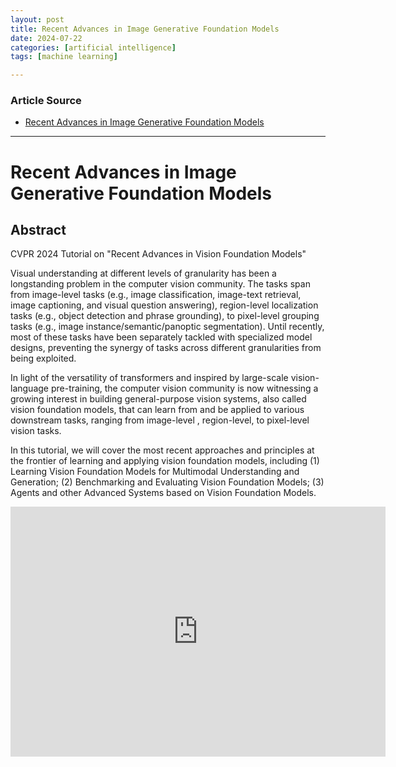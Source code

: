 ```yaml
---
layout: post
title: Recent Advances in Image Generative Foundation Models 
date: 2024-07-22
categories: [artificial intelligence]
tags: [machine learning]

---
```


### Article Source


* [Recent Advances in Image Generative Foundation Models](https://www.youtube.com/watch?v=sOg2v3K9C2I)

---



# Recent Advances in Image Generative Foundation Models 

## Abstract

CVPR 2024 Tutorial on "Recent Advances in Vision Foundation Models"

Visual understanding at different levels of granularity has been a longstanding problem in the computer vision community. The tasks span from image-level tasks (e.g., image classification, image-text retrieval, image captioning, and visual question answering), region-level localization tasks (e.g., object detection and phrase grounding), to pixel-level grouping tasks (e.g., image instance/semantic/panoptic segmentation). Until recently, most of these tasks have been separately tackled with specialized model designs, preventing the synergy of tasks across different granularities from being exploited.

In light of the versatility of transformers and inspired by large-scale vision-language pre-training, the computer vision community is now witnessing a growing interest in building general-purpose vision systems, also called vision foundation models, that can learn from and be applied to various downstream tasks, ranging from image-level , region-level, to pixel-level vision tasks.

In this tutorial, we will cover the most recent approaches and principles at the frontier of learning and applying vision foundation models, including (1) Learning Vision Foundation Models for Multimodal Understanding and Generation; (2) Benchmarking and Evaluating Vision Foundation Models; (3) Agents and other Advanced Systems based on Vision Foundation Models.

<iframe width="600" height="400" src="https://www.youtube.com/embed/sOg2v3K9C2I?si=R07rvzm_nhMRVpsN" title="YouTube video player" frameborder="0" allow="accelerometer; autoplay; clipboard-write; encrypted-media; gyroscope; picture-in-picture; web-share" referrerpolicy="strict-origin-when-cross-origin" allowfullscreen></iframe>